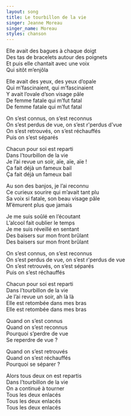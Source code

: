 ```yaml
---
layout: song
title: Le tourbillon de la vie
singer: Jeanne Moreau
singer_name: Moreau
styles: chanson
---
```

Elle avait des bagues à chaque doigt  
Des tas de bracelets autour des poignets  
Et puis elle chantait avec une voix  
Qui sitôt m’enjôla  
  
Elle avait des yeux, des yeux d’opale  
Qui m’fascinaient, qui m’fascinaient  
Y avait l’ovale d’son visage pâle  
De femme fatale qui m’fut fatal  
De femme fatale qui m’fut fatal  
  
On s’est connus, on s’est reconnus  
On s’est perdus de vue, on s’est r'perdus d’vue  
On s’est retrouvés, on s’est réchauffés  
Puis on s’est séparés  
  
Chacun pour soi est reparti  
Dans l’tourbillon de la vie  
Je l’ai revue un soir, aïe, aïe, aïe !  
Ça fait déjà un fameux bail  
Ça fait déjà un fameux bail  
  
Au son des banjos, je l’ai reconnu  
Ce curieux sourire qui m’avait tant plu  
Sa voix si fatale, son beau visage pâle  
M’émurent plus que jamais  
  
Je me suis soûlé en l’écoutant  
L’alcool fait oublier le temps  
Je me suis réveillé en sentant  
Des baisers sur mon front brûlant  
Des baisers sur mon front brûlant  
  
On s’est connus, on s’est reconnus  
On s’est perdus de vue, on s’est r'perdus de vue  
On s’est retrouvés, on s’est séparés  
Puis on s’est réchauffés  
  
Chacun pour soi est reparti  
Dans l’tourbillon de la vie  
Je l’ai revue un soir, ah là là  
Elle est retombée dans mes bras  
Elle est retombée dans mes bras  
  
Quand on s’est connus  
Quand on s’est reconnus  
Pourquoi s’perdre de vue  
Se reperdre de vue ?  
  
Quand on s’est retrouvés  
Quand on s’est réchauffés  
Pourquoi se séparer ?  
  
Alors tous deux on est repartis  
Dans l’tourbillon de la vie  
On a continué à tourner  
Tous les deux enlacés  
Tous les deux enlacés  
Tous les deux enlacés  
